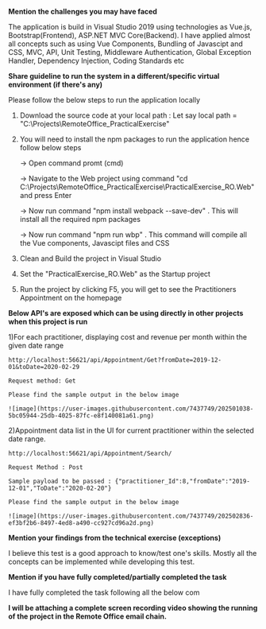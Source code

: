**Mention the challenges you may have faced**

  The application is build in Visual Studio 2019 using technologies as Vue.js, Bootstrap(Frontend), ASP.NET MVC Core(Backend).
  I have applied almost all concepts such as using Vue Components, Bundling of Javascipt and CSS, MVC, API, Unit Testing, Middleware Authentication,
  Global Exception Handler, Dependency Injection, Coding Standards etc

**Share guideline to run the system in a different/specific virtual environment (if there's any)**
  
  Please follow the below steps to run the application locally
  
  1) Download the source code at your local path : Let say local path = "C:\Projects\RemoteOffice_PracticalExercise\"
  2) You will need to install the npm packages to run the application hence follow below steps
  
      -> Open command promt (cmd)
      
      -> Navigate to the Web project using command "cd C:\Projects\RemoteOffice_PracticalExercise\PracticalExercise_RO.Web" and press Enter
      
      -> Now run command "npm install webpack --save-dev" . This will install all the required npm packages
      
      -> Now run command "npm run wbp" . This command will compile all the Vue components, Javascipt files and CSS
      
  3) Clean and Build the project in Visual Studio
  4) Set the "PracticalExercise_RO.Web" as the Startup project
  5) Run the project by clicking F5, you will get to see the Practitioners Appointment on the homepage

**Below API's are exposed which can be using directly in other projects when this project is run**

  1)For each practitioner, displaying cost and revenue per month within the given date range
  
    http://localhost:56621/api/Appointment/Get?fromDate=2019-12-01&toDate=2020-02-29
    
    Request method: Get

    Please find the sample output in the below image
    
    ![image](https://user-images.githubusercontent.com/7437749/202501038-5bc05944-25db-4025-87fc-e8f140081a61.png)
    
  2)Appointment data list in the UI for current practitioner within the selected date range.
  
    http://localhost:56621/api/Appointment/Search/
    
    Request Method : Post
    
    Sample payload to be passed : {"practitioner_Id":8,"fromDate":"2019-12-01","ToDate":"2020-02-20"}
 
    Please find the sample output in the below image
    
    ![image](https://user-images.githubusercontent.com/7437749/202502836-ef3bf2b6-8497-4ed8-a490-cc927cd96a2d.png)

**Mention your findings from the technical exercise (exceptions)**

  I believe this test is a good approach to know/test one's skills. Mostly all the concepts can be implemented while developing this test.

**Mention if you have fully completed/partially completed the task**

  I have fully completed the task following all the below com

**I will be attaching a complete screen recording video showing the running of the project in the Remote Office email chain.**
